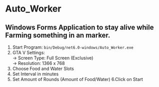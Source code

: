 # Auto_Worker
## Windows Forms Application to stay alive while Farming something in an marker.

1. Start Program: `bin/Debug/net6.0-windows/Auto_Worker.exe`
2. GTA V Settings:
<br/>       -> Screen Type: Full Screen (Exclusive)
<br/>       -> Resolution: 1366 x 768
3. Choose Food and Water Slots
4. Set Interval in minutes
5. Set Amount of Rounds (Amount of Food/Water)
6.Click on Start
